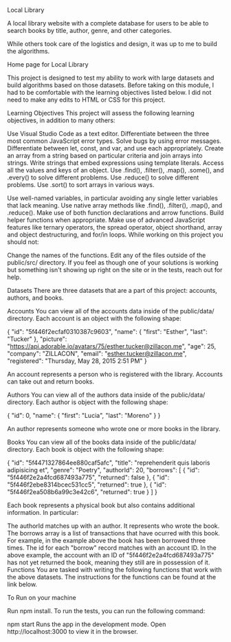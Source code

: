 Local Library


A local library website with a complete database for users to be able to search books by title, author, genre, and other categories.

While others took care of the logistics and design, it was up to me to build the algorithms.

Home page for Local Library

This project is designed to test my ability to work with large datasets and build algorithms based on those datasets. Before taking on this module, I had to be comfortable with the learning objectives listed below. I did not need to make any edits to HTML or CSS for this project.

Learning Objectives
This project will assess the following learning objectives, in addition to many others:

Use Visual Studio Code as a text editor.
Differentiate between the three most common JavaScript error types.
Solve bugs by using error messages.
Differentiate between let, const, and var, and use each appropriately.
Create an array from a string based on particular criteria and join arrays into strings.
Write strings that embed expressions using template literals.
Access all the values and keys of an object.
Use .find(), .filter(), .map(), .some(), and .every() to solve different problems.
Use .reduce() to solve different problems.
Use .sort() to sort arrays in various ways.

Use well-named variables, in particular avoiding any single letter variables that lack meaning.
Use native array methods like .find(), .filter(), .map(), and .reduce().
Make use of both function declarations and arrow functions.
Build helper functions when appropriate.
Make use of advanced JavaScript features like ternary operators, the spread operator, object shorthand, array and object destructuring, and for/in loops.
While working on this project you should not:

Change the names of the functions.
Edit any of the files outside of the public/src/ directory.
If you feel as though one of your solutions is working but something isn't showing up right on the site or in the tests, reach out for help.

Datasets
There are three datasets that are a part of this project: accounts, authors, and books.

Accounts
You can view all of the accounts data inside of the public/data/ directory. Each account is an object with the following shape:

{
  "id": "5f446f2ecfaf0310387c9603",
  "name": {
    "first": "Esther",
    "last": "Tucker"
  },
  "picture": "https://api.adorable.io/avatars/75/esther.tucker@zillacon.me",
  "age": 25,
  "company": "ZILLACON",
  "email": "esther.tucker@zillacon.me",
  "registered": "Thursday, May 28, 2015 2:51 PM"
}

An account represents a person who is registered with the library. Accounts can take out and return books.

Authors
You can view all of the authors data inside of the public/data/ directory. Each author is object with the following shape:

{
  "id": 0,
  "name": {
    "first": "Lucia",
    "last": "Moreno"
  }
}

An author represents someone who wrote one or more books in the library.

Books
You can view all of the books data inside of the public/data/ directory. Each book is object with the following shape:

{
  "id": "5f4471327864ee880caf5afc",
  "title": "reprehenderit quis laboris adipisicing et",
  "genre": "Poetry",
  "authorId": 20,
  "borrows": [
    {
      "id": "5f446f2e2a4fcd687493a775",
      "returned": false
    },
    {
      "id": "5f446f2ebe8314bcec531cc5",
      "returned": true
    },
    {
      "id": "5f446f2ea508b6a99c3e42c6",
      "returned": true
    }
  ]
}

Each book represents a physical book but also contains additional information. In particular:

The authorId matches up with an author. It represents who wrote the book.
The borrows array is a list of transactions that have ocurred with this book. For example, in the example above the book has been borrowed three times.
The id for each "borrow" record matches with an account ID. In the above example, the account with an ID of "5f446f2e2a4fcd687493a775" has not yet returned the book, meaning they still are in possession of it.
Functions
You are tasked with writing the following functions that work with the above datasets. The instructions for the functions can be found at the link below.

To Run on your machine

Run npm install.
To run the tests, you can run the following command:

npm start
Runs the app in the development mode.
Open http://localhost:3000 to view it in the browser.
